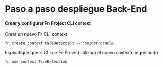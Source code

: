 # Paso a paso despliegue Back-End

#### Crear y configurar Fn Project CLI context

Crear un nuevo Fn CLI context

```shell
fn create context FaceDetection --provider oracle
```

Especifique que el CLI de Fn Project utilizará el nuevo contexto ingresando

```shell
fn use context FaceDetection
```


